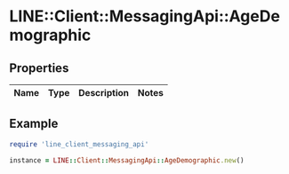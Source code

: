 # LINE::Client::MessagingApi::AgeDemographic

## Properties

| Name | Type | Description | Notes |
| ---- | ---- | ----------- | ----- |

## Example

```ruby
require 'line_client_messaging_api'

instance = LINE::Client::MessagingApi::AgeDemographic.new()
```

